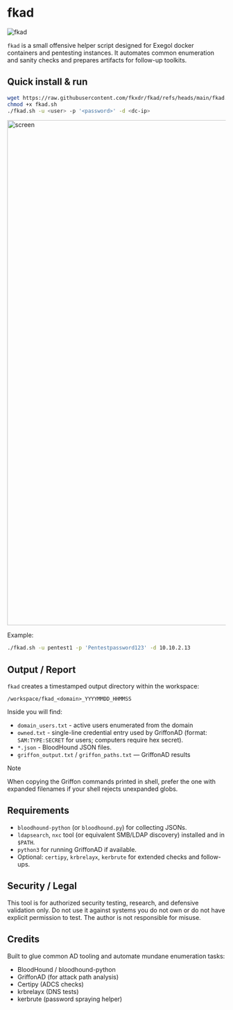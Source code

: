 # fkad

![fkad](https://github.com/user-attachments/assets/b1e3375e-75f1-46e2-9616-4c469f9fe5b1)


`fkad` is a small offensive helper script designed for Exegol docker containers and pentesting instances. It automates common enumeration and sanity checks and prepares artifacts for follow-up toolkits.

## Quick install & run

```bash
wget https://raw.githubusercontent.com/fkxdr/fkad/refs/heads/main/fkad.sh
chmod +x fkad.sh
./fkad.sh -u <user> -p '<password>' -d <dc-ip>
```

<img width="2208" height="1166" alt="screen" src="https://github.com/user-attachments/assets/c5742863-ab7e-400a-a386-f3556759f57c" />

Example:

```bash
./fkad.sh -u pentest1 -p 'Pentestpassword123' -d 10.10.2.13
```

## Output / Report

`fkad` creates a timestamped output directory within the workspace:

```
/workspace/fkad_<domain>_YYYYMMDD_HHMMSS
```

Inside you will find:

* `domain_users.txt` - active users enumerated from the domain
* `owned.txt` - single-line credential entry used by GriffonAD (format: `SAM:TYPE:SECRET` for users; computers require hex secret).
* `*.json` - BloodHound JSON files.
* `griffon_output.txt` / `griffon_paths.txt` — GriffonAD results

> [!NOTE]
> When copying the Griffon commands printed in shell, prefer the one with expanded filenames if your shell rejects unexpanded globs.

## Requirements

* `bloodhound-python` (or `bloodhound.py`) for collecting JSONs.
* `ldapsearch`, `nxc` tool (or equivalent SMB/LDAP discovery) installed and in `$PATH`.
* `python3` for running GriffonAD if available.
* Optional: `certipy`, `krbrelayx`, `kerbrute` for extended checks and follow-ups.

## Security / Legal

This tool is for authorized security testing, research, and defensive validation only. Do not use it against systems you do not own or do not have explicit permission to test. The author is not responsible for misuse.

## Credits

Built to glue common AD tooling and automate mundane enumeration tasks:

* BloodHound / bloodhound-python
* GriffonAD (for attack path analysis)
* Certipy (ADCS checks)
* krbrelayx (DNS tests)
* kerbrute (password spraying helper)
